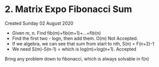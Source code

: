# 2. Matrix Expo Fibonacci Sum
Created Sunday 02 August 2020

* Given m, n. Find fib(m)+fib(m+1)+...+fib(n)
* Find the first two - logn, then add them. O(m) Not Accepted.
* If we algebra, we can see that sum from start to nth, S(n) = F(n+2)-1
* We need S(m)-S(n-1) = which is log(m)+log(n+1). Accepted


Bring any problem down to fibonacci, which is always solvable in f(n)

